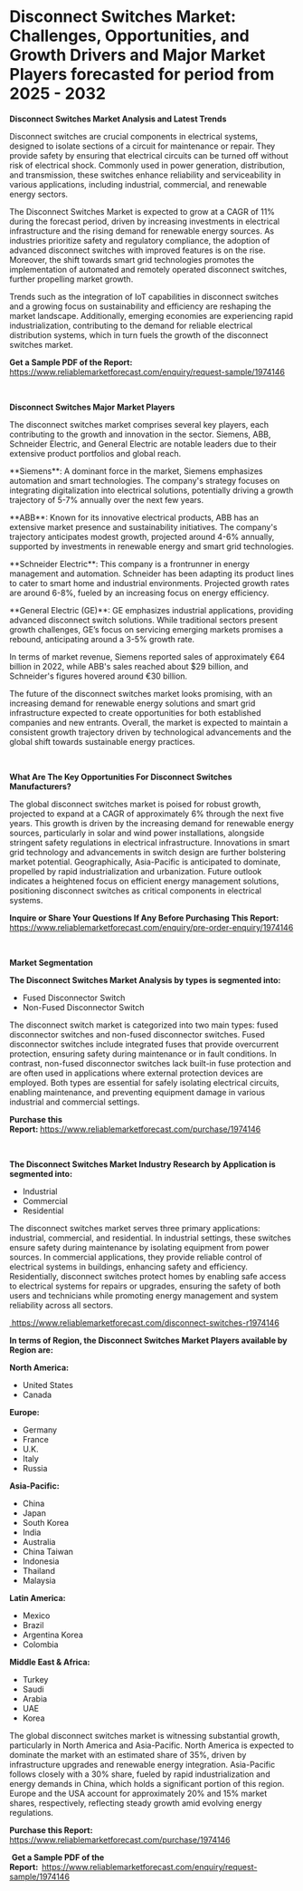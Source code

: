 <p><h1>Disconnect Switches Market: Challenges, Opportunities, and Growth Drivers and Major Market Players forecasted for period from 2025 - 2032</h1></p><p><strong>Disconnect Switches Market Analysis and Latest Trends</strong></p>
<p><p>Disconnect switches are crucial components in electrical systems, designed to isolate sections of a circuit for maintenance or repair. They provide safety by ensuring that electrical circuits can be turned off without risk of electrical shock. Commonly used in power generation, distribution, and transmission, these switches enhance reliability and serviceability in various applications, including industrial, commercial, and renewable energy sectors.</p><p>The Disconnect Switches Market is expected to grow at a CAGR of 11% during the forecast period, driven by increasing investments in electrical infrastructure and the rising demand for renewable energy sources. As industries prioritize safety and regulatory compliance, the adoption of advanced disconnect switches with improved features is on the rise. Moreover, the shift towards smart grid technologies promotes the implementation of automated and remotely operated disconnect switches, further propelling market growth. </p><p>Trends such as the integration of IoT capabilities in disconnect switches and a growing focus on sustainability and efficiency are reshaping the market landscape. Additionally, emerging economies are experiencing rapid industrialization, contributing to the demand for reliable electrical distribution systems, which in turn fuels the growth of the disconnect switches market.</p></p>
<p><strong>Get a Sample PDF of the Report:&nbsp;</strong> <a href="https://www.reliablemarketforecast.com/enquiry/request-sample/1974146?utm_campaign=2397&utm_medium=2&utm_source=Github&utm_content=ia&utm_term=16042025&utm_id=disconnect-switches">https://www.reliablemarketforecast.com/enquiry/request-sample/1974146</a></p>
<p>&nbsp;</p>
<p><strong>Disconnect Switches Major Market Players</strong></p>
<p><p>The disconnect switches market comprises several key players, each contributing to the growth and innovation in the sector. Siemens, ABB, Schneider Electric, and General Electric are notable leaders due to their extensive product portfolios and global reach. </p><p>**Siemens**: A dominant force in the market, Siemens emphasizes automation and smart technologies. The company's strategy focuses on integrating digitalization into electrical solutions, potentially driving a growth trajectory of 5-7% annually over the next few years. </p><p>**ABB**: Known for its innovative electrical products, ABB has an extensive market presence and sustainability initiatives. The company's trajectory anticipates modest growth, projected around 4-6% annually, supported by investments in renewable energy and smart grid technologies.</p><p>**Schneider Electric**: This company is a frontrunner in energy management and automation. Schneider has been adapting its product lines to cater to smart home and industrial environments. Projected growth rates are around 6-8%, fueled by an increasing focus on energy efficiency.</p><p>**General Electric (GE)**: GE emphasizes industrial applications, providing advanced disconnect switch solutions. While traditional sectors present growth challenges, GE’s focus on servicing emerging markets promises a rebound, anticipating around a 3-5% growth rate.</p><p>In terms of market revenue, Siemens reported sales of approximately €64 billion in 2022, while ABB's sales reached about $29 billion, and Schneider's figures hovered around €30 billion. </p><p>The future of the disconnect switches market looks promising, with an increasing demand for renewable energy solutions and smart grid infrastructure expected to create opportunities for both established companies and new entrants. Overall, the market is expected to maintain a consistent growth trajectory driven by technological advancements and the global shift towards sustainable energy practices.</p></p>
<p>&nbsp;</p>
<p><strong>What Are The Key Opportunities For Disconnect Switches Manufacturers?</strong></p>
<p><p>The global disconnect switches market is poised for robust growth, projected to expand at a CAGR of approximately 6% through the next five years. This growth is driven by the increasing demand for renewable energy sources, particularly in solar and wind power installations, alongside stringent safety regulations in electrical infrastructure. Innovations in smart grid technology and advancements in switch design are further bolstering market potential. Geographically, Asia-Pacific is anticipated to dominate, propelled by rapid industrialization and urbanization. Future outlook indicates a heightened focus on efficient energy management solutions, positioning disconnect switches as critical components in electrical systems.</p></p>
<p><strong>Inquire or Share Your Questions If Any Before Purchasing This Report:</strong> <a href="https://www.reliablemarketforecast.com/enquiry/pre-order-enquiry/1974146?utm_campaign=2397&utm_medium=2&utm_source=Github&utm_content=ia&utm_term=16042025&utm_id=disconnect-switches">https://www.reliablemarketforecast.com/enquiry/pre-order-enquiry/1974146</a></p>
<p>&nbsp;</p>
<p><strong>Market Segmentation</strong></p>
<p><strong>The Disconnect Switches Market Analysis by types is segmented into:</strong></p>
<p><ul><li>Fused Disconnector Switch</li><li>Non-Fused Disconnector Switch</li></ul></p>
<p><p>The disconnect switch market is categorized into two main types: fused disconnector switches and non-fused disconnector switches. Fused disconnector switches include integrated fuses that provide overcurrent protection, ensuring safety during maintenance or in fault conditions. In contrast, non-fused disconnector switches lack built-in fuse protection and are often used in applications where external protection devices are employed. Both types are essential for safely isolating electrical circuits, enabling maintenance, and preventing equipment damage in various industrial and commercial settings.</p></p>
<p><strong>Purchase this Report:&nbsp;</strong><a href="https://www.reliablemarketforecast.com/purchase/1974146?utm_campaign=2397&utm_medium=2&utm_source=Github&utm_content=ia&utm_term=16042025&utm_id=disconnect-switches">https://www.reliablemarketforecast.com/purchase/1974146</a></p>
<p>&nbsp;</p>
<p><strong>The Disconnect Switches Market Industry Research by Application is segmented into:</strong></p>
<p><ul><li>Industrial</li><li>Commercial</li><li>Residential</li></ul></p>
<p><p>The disconnect switches market serves three primary applications: industrial, commercial, and residential. In industrial settings, these switches ensure safety during maintenance by isolating equipment from power sources. In commercial applications, they provide reliable control of electrical systems in buildings, enhancing safety and efficiency. Residentially, disconnect switches protect homes by enabling safe access to electrical systems for repairs or upgrades, ensuring the safety of both users and technicians while promoting energy management and system reliability across all sectors.</p></p>
<p><a href="https://www.reliablemarketforecast.com/disconnect-switches-r1974146?utm_campaign=2397&utm_medium=2&utm_source=Github&utm_content=ia&utm_term=16042025&utm_id=disconnect-switches">&nbsp;https://www.reliablemarketforecast.com/disconnect-switches-r1974146</a></p>
<p><strong>In terms of Region, the Disconnect Switches Market Players available by Region are:</strong></p>
<p>
    <p> <strong> North America: </strong>
        <ul>
            <li>United States</li>
            <li>Canada</li>
        </ul>
        </p> 
    <p> <strong> Europe: </strong>
        <ul>
            <li>Germany</li>
            <li>France</li>
            <li>U.K.</li>
            <li>Italy</li>
            <li>Russia</li>
        </ul>
        </p> 
    <p> <strong> Asia-Pacific: </strong>
        <ul>
            <li>China</li>
            <li>Japan</li>
            <li>South Korea</li>
            <li>India</li>
            <li>Australia</li>
            <li>China Taiwan</li>
            <li>Indonesia</li>
            <li>Thailand</li>
            <li>Malaysia</li>
        </ul>
        </p> 
    <p> <strong> Latin America: </strong>
        <ul>
            <li>Mexico</li>
            <li>Brazil</li>
            <li>Argentina Korea</li>
            <li>Colombia</li>
        </ul>
        </p> 
    <p> <strong> Middle East & Africa: </strong>
        <ul>
            <li>Turkey</li>
            <li>Saudi</li>
            <li>Arabia</li>
            <li>UAE</li>
            <li>Korea</li>
        </ul>
    </p>
    </p>
<p><p>The global disconnect switches market is witnessing substantial growth, particularly in North America and Asia-Pacific. North America is expected to dominate the market with an estimated share of 35%, driven by infrastructure upgrades and renewable energy integration. Asia-Pacific follows closely with a 30% share, fueled by rapid industrialization and energy demands in China, which holds a significant portion of this region. Europe and the USA account for approximately 20% and 15% market shares, respectively, reflecting steady growth amid evolving energy regulations.</p></p>
<p><strong>Purchase this Report: </strong><a href="https://www.reliablemarketforecast.com/purchase/1974146?utm_campaign=2397&utm_medium=2&utm_source=Github&utm_content=ia&utm_term=16042025&utm_id=disconnect-switches">https://www.reliablemarketforecast.com/purchase/1974146</a></p>
<p>&nbsp;<strong>Get a Sample PDF of the Report:&nbsp;&nbsp;</strong><a href="https://www.reliablemarketforecast.com/enquiry/request-sample/1974146?utm_campaign=2397&utm_medium=2&utm_source=Github&utm_content=ia&utm_term=16042025&utm_id=disconnect-switches">https://www.reliablemarketforecast.com/enquiry/request-sample/1974146</a></p>
<p><strong></strong></p>
<p><p></p><p></p><p></p></p>